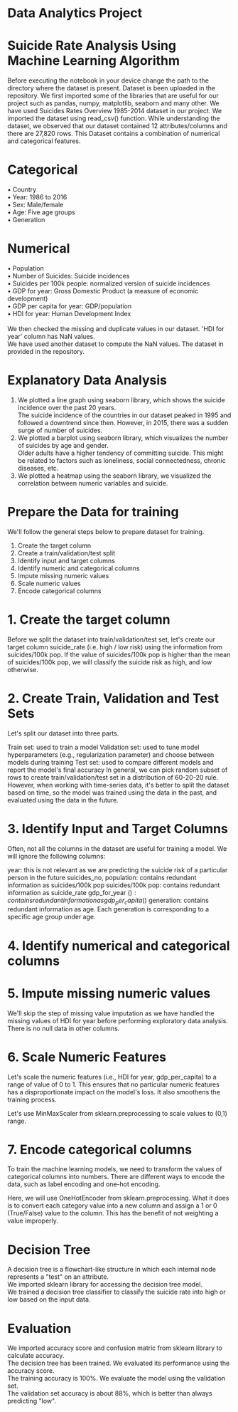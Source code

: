 # Data Analytics Project
# Suicide Rate Analysis Using Machine Learning Algorithm
Before executing the notebook in your device change the path to the directory where the dataset is present.
Dataset is been uploaded in the repository. We first imported some of the libraries that are useful for our project such as pandas, numpy, matplotlib, seaborn and many other.
We have used Suicides Rates Overview 1985-2014 dataset in our project.
We imported the dataset using read_csv() function.
While understanding the dataset, we observed that our dataset contained 12 attributes/columns and there are 27,820 rows.
This Dataset contains a combination of numerical and categorical features.</br>
# Categorical </br>
• Country</br>
• Year: 1986 to 2016</br>
• Sex: Male/female </br>
• Age: Five age groups</br> 
• Generation</br>
# Numerical</br>
• Population</br>
• Number of Suicides: Suicide incidences</br> 
• Suicides per 100k people: normalized version of suicide incidences</br>
• GDP for year: Gross Domestic Product (a measure of economic 
development)</br>
• GDP per capita for year: GDP/population</br>
• HDI for year: Human Development Index</br>
</br>
  We then checked the missing and duplicate values in our dataset. 'HDI for year' column has NaN values.</br>
  We have used another dataset to compute the NaN values. The dataset in provided in the repository.</br>
  # Explanatory Data Analysis
  1. We plotted a line graph using seaborn library, which shows the suicide incidence over the past 20 years.</br>
  The suicide incidence of the countries in our dataset peaked in 1995 and followed a downtrend since then. However, in 2015, there was a sudden surge of number of suicides.</br>
  2. We plotted a barplot using seaborn library, which visualizes the number of suicides by age and gender.</br>Older adults have a higher tendency of committing suicide. This might be related to factors such as loneliness, social connectedness, chronic diseases, etc.</br>
  3. We plotted a heatmap using the seaborn library, we visualized the correlation between numeric variables and suicide.</br>
# Prepare the Data for training
We'll follow the general steps below to prepare dataset for training.</br>
1. Create the target column</br>
2. Create a train/validation/test split</br>
3. Identify input and target columns</br>
4. Identify numeric and categorical columns</br>
5. Impute missing numeric values</br>
6. Scale numeric values</br>
7. Encode categorical columns</br>
# 1. Create the target column
Before we split the dataset into train/validation/test set, let's create our target column suicide_rate (i.e. high / low risk) using the information from suicides/100k pop.
If the value of suicides/100k pop is higher than the mean of suicides/100k pop, we will classify the suicide risk as high, and low otherwise.
# 2. Create Train, Validation and Test Sets
Let's split our dataset into three parts.

Train set: used to train a model
Validation set: used to tune model hyperparameters (e.g., regularization parameter) and choose between models during training
Test set: used to compare different models and report the model's final accuracy
In general, we can pick random subset of rows to create train/validation/test set in a distribution of 60-20-20 rule. However, when working with time-series data, it's better to split the dataset based on time, so the model was trained using the data in the past, and evaluated using the data in the future.
# 3. Identify Input and Target Columns
Often, not all the columns in the dataset are useful for training a model. We will ignore the following columns:

year: this is not relevant as we are predicting the suicide risk of a particular person in the future
suicides_no, population: contains redundant information as suicides/100k pop
suicides/100k pop: contains redundant information as suicide_rate
gdp_for_year ($): contains redundant information as gdp_per_capita ($)
generation: contains redundant information as age. Each generation is corresponding to a specific age group under age.
# 4. Identify numerical and categorical columns
# 5. Impute missing numeric values
We'll skip the step of missing value imputation as we have handled the missing values of HDI for year before performing exploratory data analysis. There is no null data in other columns.
# 6. Scale Numeric Features
Let's scale the numeric features (i.e., HDI for year, gdp_per_capita) to a range of value of 0 to 1. This ensures that no particular numeric features has a disproportionate impact on the model's loss. It also smoothens the training process.

Let's use MinMaxScaler from sklearn.preprocessing to scale values to (0,1) range.
# 7. Encode categorical columns
To train the machine learning models, we need to transform the values of categorical columns into numbers. There are different ways to encode the data, such as label encoding and one-hot encoding.

Here, we will use OneHotEncoder from sklearn.preprocessing. What it does is to convert each category value into a new column and assign a 1 or 0 (True/False) value to the column. This has the benefit of not weighting a value improperly.

# Decision Tree
A decision tree is a flowchart-like structure in which each internal node represents a "test" on an attribute.</br>
We imported sklearn library for accessing the decision tree model.</br>
We trained a decision tree classifier to classify the suicide rate into high or low based on the input data.
# Evaluation
We imported accuracy score and confusion matric from sklearn library to calculate accuracy.</br>
The decision tree has been trained. We evaluated its performance using the accuracy score.</br>
The training accuracy is 100%. We evaluate the model using the validation set.</br>
The validation set accuracy is about 88%, which is better than always predicting "low".</br>
